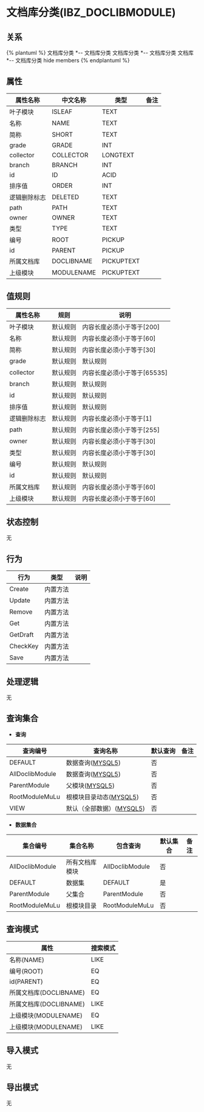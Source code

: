 # 文档库分类(IBZ_DOCLIBMODULE)

  

## 关系
{% plantuml %}
文档库分类 *-- 文档库分类 
文档库分类 *-- 文档库分类 
文档库 *-- 文档库分类 
hide members
{% endplantuml %}

## 属性

| 属性名称        |    中文名称    | 类型     |  备注  |
| --------   |------------| -----   |  -------- | 
|叶子模块|ISLEAF|TEXT|&nbsp;|
|名称|NAME|TEXT|&nbsp;|
|简称|SHORT|TEXT|&nbsp;|
|grade|GRADE|INT|&nbsp;|
|collector|COLLECTOR|LONGTEXT|&nbsp;|
|branch|BRANCH|INT|&nbsp;|
|id|ID|ACID|&nbsp;|
|排序值|ORDER|INT|&nbsp;|
|逻辑删除标志|DELETED|TEXT|&nbsp;|
|path|PATH|TEXT|&nbsp;|
|owner|OWNER|TEXT|&nbsp;|
|类型|TYPE|TEXT|&nbsp;|
|编号|ROOT|PICKUP|&nbsp;|
|id|PARENT|PICKUP|&nbsp;|
|所属文档库|DOCLIBNAME|PICKUPTEXT|&nbsp;|
|上级模块|MODULENAME|PICKUPTEXT|&nbsp;|

## 值规则
| 属性名称    | 规则    |  说明  |
| --------   |------------| ----- | 
|叶子模块|默认规则|内容长度必须小于等于[200]|
|名称|默认规则|内容长度必须小于等于[60]|
|简称|默认规则|内容长度必须小于等于[30]|
|grade|默认规则|默认规则|
|collector|默认规则|内容长度必须小于等于[65535]|
|branch|默认规则|默认规则|
|id|默认规则|默认规则|
|排序值|默认规则|默认规则|
|逻辑删除标志|默认规则|内容长度必须小于等于[1]|
|path|默认规则|内容长度必须小于等于[255]|
|owner|默认规则|内容长度必须小于等于[30]|
|类型|默认规则|内容长度必须小于等于[30]|
|编号|默认规则|默认规则|
|id|默认规则|默认规则|
|所属文档库|默认规则|内容长度必须小于等于[60]|
|上级模块|默认规则|内容长度必须小于等于[60]|

## 状态控制

无


## 行为
| 行为    | 类型    |  说明  |
| --------   |------------| ----- | 
|Create|内置方法|&nbsp;|
|Update|内置方法|&nbsp;|
|Remove|内置方法|&nbsp;|
|Get|内置方法|&nbsp;|
|GetDraft|内置方法|&nbsp;|
|CheckKey|内置方法|&nbsp;|
|Save|内置方法|&nbsp;|

## 处理逻辑
无

## 查询集合

* **查询**

| 查询编号 | 查询名称       | 默认查询 |   备注|
| --------  | --------   | --------   | ----- |
|DEFAULT|数据查询([MYSQL5](../../appendix/query_MYSQL5.md#DocLibModule_Default))|否|&nbsp;|
|AllDoclibModule|数据查询([MYSQL5](../../appendix/query_MYSQL5.md#DocLibModule_DefaultDoclib))|否|&nbsp;|
|ParentModule|父模块([MYSQL5](../../appendix/query_MYSQL5.md#DocLibModule_ParentModule))|否|&nbsp;|
|RootModuleMuLu|根模块目录动态([MYSQL5](../../appendix/query_MYSQL5.md#DocLibModule_RootModuleMuLu))|否|&nbsp;|
|VIEW|默认（全部数据）([MYSQL5](../../appendix/query_MYSQL5.md#DocLibModule_View))|否|&nbsp;|

* **数据集合**

| 集合编号 | 集合名称   |  包含查询  | 默认集合 |   备注|
| --------  | --------   | -------- | --------   | ----- |
|AllDoclibModule|所有文档库模块|AllDoclibModule|否|&nbsp;|
|DEFAULT|数据集|DEFAULT|是|&nbsp;|
|ParentModule|父集合|ParentModule|否|&nbsp;|
|RootModuleMuLu|根模块目录|RootModuleMuLu|否|&nbsp;|

## 查询模式
| 属性      |    搜索模式     |
| --------   |------------|
|名称(NAME)|LIKE|
|编号(ROOT)|EQ|
|id(PARENT)|EQ|
|所属文档库(DOCLIBNAME)|EQ|
|所属文档库(DOCLIBNAME)|LIKE|
|上级模块(MODULENAME)|EQ|
|上级模块(MODULENAME)|LIKE|

## 导入模式
无


## 导出模式
无
